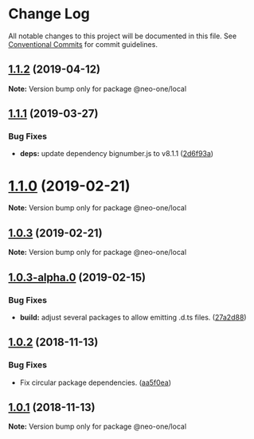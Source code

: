 # Change Log

All notable changes to this project will be documented in this file.
See [Conventional Commits](https://conventionalcommits.org) for commit guidelines.

## [1.1.2](https://github.com/neo-one-suite/neo-one/compare/@neo-one/local@1.1.1...@neo-one/local@1.1.2) (2019-04-12)

**Note:** Version bump only for package @neo-one/local





## [1.1.1](https://github.com/neo-one-suite/neo-one/compare/@neo-one/local@1.1.0...@neo-one/local@1.1.1) (2019-03-27)


### Bug Fixes

* **deps:** update dependency bignumber.js to v8.1.1 ([2d6f93a](https://github.com/neo-one-suite/neo-one/commit/2d6f93a))





# [1.1.0](https://github.com/neo-one-suite/neo-one/compare/@neo-one/local@1.0.3...@neo-one/local@1.1.0) (2019-02-21)

**Note:** Version bump only for package @neo-one/local





## [1.0.3](https://github.com/neo-one-suite/neo-one/compare/@neo-one/local@1.0.3-alpha.0...@neo-one/local@1.0.3) (2019-02-21)

**Note:** Version bump only for package @neo-one/local





## [1.0.3-alpha.0](https://github.com/neo-one-suite/neo-one/compare/@neo-one/local@1.0.2...@neo-one/local@1.0.3-alpha.0) (2019-02-15)


### Bug Fixes

* **build:** adjust several packages to allow emitting .d.ts files. ([27a2d88](https://github.com/neo-one-suite/neo-one/commit/27a2d88))





## [1.0.2](https://github.com/neo-one-suite/neo-one/compare/@neo-one/local@1.0.1...@neo-one/local@1.0.2) (2018-11-13)


### Bug Fixes

* Fix circular package dependencies. ([aa5f0ea](https://github.com/neo-one-suite/neo-one/commit/aa5f0ea))





## [1.0.1](https://github.com/neo-one-suite/neo-one/compare/@neo-one/local@1.0.0...@neo-one/local@1.0.1) (2018-11-13)

**Note:** Version bump only for package @neo-one/local
